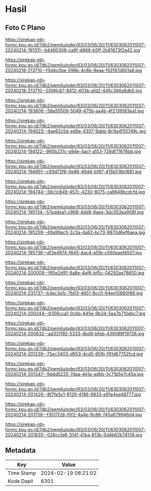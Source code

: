 # Hasil

## Foto C Plano

https://sirekap-obj-formc.kpu.go.id/7db2/pemilu/pdpr/63/03/06/20/11/6303062011007-20240214-191311--b4460308-ca9f-4869-b5ff-2b81673f2a42.jpg

https://sirekap-obj-formc.kpu.go.id/7db2/pemilu/pdpr/63/03/06/20/11/6303062011007-20240218-213710--f3d4c0be-598b-4c6b-8eaa-f92f87d601a8.jpg

https://sirekap-obj-formc.kpu.go.id/7db2/pemilu/pdpr/63/03/06/20/11/6303062011007-20240218-213710--55f4fc87-8412-403b-afd2-445c366a8db5.jpg

https://sirekap-obj-formc.kpu.go.id/7db2/pemilu/pdpr/63/03/06/20/11/6303062011007-20240214-193806--58a55509-5049-475b-aa4b-4f2139183ea1.jpg

https://sirekap-obj-formc.kpu.go.id/7db2/pemilu/pdpr/63/03/06/20/11/6303062011007-20240214-194023--4ae62c5d-ed6e-4307-9abb-8c9a4f55749c.jpg

https://sirekap-obj-formc.kpu.go.id/7db2/pemilu/pdpr/63/03/06/20/11/6303062011007-20240214-194122--985b231c-a94e-4acf-a153-728df71676bb.jpg

https://sirekap-obj-formc.kpu.go.id/7db2/pemilu/pdpr/63/03/06/20/11/6303062011007-20240214-194951--c93d72f6-0e88-49d4-b197-415b516b1881.jpg

https://sirekap-obj-formc.kpu.go.id/7db2/pemilu/pdpr/63/03/06/20/11/6303062011007-20240214-194744--36c1c849-457c-4230-8075-ca9648bcdcfd.jpg

https://sirekap-obj-formc.kpu.go.id/7db2/pemilu/pdpr/63/03/06/20/11/6303062011007-20240214-195134--57eddea1-c968-4dd6-8aee-3dc053ea908f.jpg

https://sirekap-obj-formc.kpu.go.id/7db2/pemilu/pdpr/63/03/06/20/11/6303062011007-20240214-195259--49a99ac5-2c3a-4a62-bc73-9870d6ef6aea.jpg

https://sirekap-obj-formc.kpu.go.id/7db2/pemilu/pdpr/63/03/06/20/11/6303062011007-20240214-195736--df3e4974-f645-4ac4-a10b-c560eaef4507.jpg

https://sirekap-obj-formc.kpu.go.id/7db2/pemilu/pdpr/63/03/06/20/11/6303062011007-20240214-200009--f85e2d91-8a8e-4af6-bf5c-04292ae78650.jpg

https://sirekap-obj-formc.kpu.go.id/7db2/pemilu/pdpr/63/03/06/20/11/6303062011007-20240214-231737--b3ec3a1c-7b03-4651-8cc5-64ee10880f89.jpg

https://sirekap-obj-formc.kpu.go.id/7db2/pemilu/pdpr/63/03/06/20/11/6303062011007-20240214-200244--9356cca1-0cbb-445e-9b34-5ea7b710ebc7.jpg

https://sirekap-obj-formc.kpu.go.id/7db2/pemilu/pdpr/63/03/06/20/11/6303062011007-20240214-200632--ad331192-5333-4bd9-bfeb-439089f19726.jpg

https://sirekap-obj-formc.kpu.go.id/7db2/pemilu/pdpr/63/03/06/20/11/6303062011007-20240214-201239--75ec3403-d953-4cd5-85fb-f91d67752fcd.jpg

https://sirekap-obj-formc.kpu.go.id/7db2/pemilu/pdpr/63/03/06/20/11/6303062011007-20240214-201347--9d4d5225-7daa-4e1a-adbb-3c71b5e7c45a.jpg

https://sirekap-obj-formc.kpu.go.id/7db2/pemilu/pdpr/63/03/06/20/11/6303062011007-20240214-201426--8f7fe5c1-8129-4186-9833-e91a4ea48777.jpg

https://sirekap-obj-formc.kpu.go.id/7db2/pemilu/pdpr/63/03/06/20/11/6303062011007-20240214-201758--f3517f28-f0f2-4a4e-9c86-745a679946d4.jpg

https://sirekap-obj-formc.kpu.go.id/7db2/pemilu/pdpr/63/03/06/20/11/6303062011007-20240214-201830--026cc1e6-31d1-41ba-813b-5d4b62b74139.jpg


## Metadata

| Key        | Value               |
| ---------- | ------------------- |
| Time Stamp | 2024-02-19 06:21:02 |
| Kode Dapil | 6301                |



